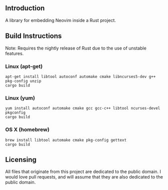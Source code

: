 ## Introduction

A library for embedding Neovim inside a Rust project.

## Build Instructions

Note: Requires the nightly release of Rust due to the use of unstable features.

### Linux (apt-get)

```Shell
apt-get install libtool autoconf automake cmake libncurses5-dev g++ pkg-config unzip
cargo build
```

### Linux (yum)

```Shell
yum install autoconf automake cmake gcc gcc-c++ libtool ncurses-devel pkgconfig
cargo build
```

### OS X (homebrew)

```Shell
brew install libtool automake cmake pkg-config gettext
cargo build
```

## Licensing

All files that originate from this project are dedicated to the public domain. I would love pull requests, and will assume that they are also dedicated to the public domain.
